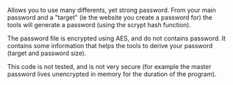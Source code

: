 Allows you to use many differents, yet strong password. From your main password and a "target" (ie the website you create a password for) the tools will generate a password (using the scrypt hash function).

The password file is encrypted using AES, and do not contains password. It contains some information that helps the tools to derive your password (target and password size).


This code is not tested, and is not very secure (for example the master password lives unencrypted in memory for the duration of the program).